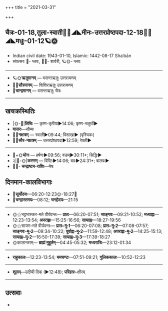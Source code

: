 +++
title = "2021-03-31"

+++
## चैत्रः-01-18,तुला-स्वाती🌛🌌◢◣मीनः-उत्तरप्रोष्ठपदा-12-18🌌🌞◢◣मधुः-01-12🪐🌞
- Indian civil date: 1943-01-10, Islamic: 1442-08-17 Shaʿbān
- संवत्सरः 🌛- प्लवः, 🌌🌞- शार्वरी, 🪐🌞- प्लवः
___________________
- 🪐🌞**ऋतुमानम्** — वसन्तऋतुः उत्तरायणम्
- 🌌🌞**सौरमानम्** — शिशिरऋतुः उत्तरायणम्
- 🌛**चान्द्रमानम्** — वसन्तऋतुः चैत्रः
___________________


## खचक्रस्थितिः
- |🌞-🌛|**तिथिः** — कृष्ण-तृतीया►14:06; कृष्ण-चतुर्थी►  
- **वासरः**—सौम्यः  
- 🌌🌛**नक्षत्रम्** — स्वाती►09:44; विशाखा► (वृश्चिकः)  
- 🌌🌞**सौर-नक्षत्रम्** — उत्तरप्रोष्ठपदा►12:59; रेवती►  
___________________
- 🌛+🌞**योगः** — हर्षणः►09:56; वज्रम्►30:11*; सिद्धिः►  
- २|🌛-🌞|**करणम्** — विष्टिः►14:06; बवः►24:31*; बालवः►  
- 🌌🌛- **चन्द्राष्टम-राशिः**—मेषः  


## दिनमान-कालविभागाः
- 🌅**सूर्योदयः**—06:20-12:23🌞️-18:27🌇  
- 🌛**चन्द्रास्तमयः**—08:12; **चन्द्रोदयः**—21:15  
___________________
- 🌞⚝भट्टभास्कर-मते वीर्यवन्तः— **प्रातः**—06:20-07:51; **साङ्गवः**—09:21-10:52; **मध्याह्नः**—12:23-13:54; **अपराह्णः**—15:25-16:56; **सायाह्नः**—18:27-19:56  
- 🌞⚝सायण-मते वीर्यवन्तः— **प्रातः-मु॰1**—06:20-07:08; **प्रातः-मु॰2**—07:08-07:57; **साङ्गवः-मु॰2**—09:34-10:22; **पूर्वाह्णः-मु॰2**—11:59-12:48; **अपराह्णः-मु॰2**—14:25-15:13; **सायाह्णः-मु॰2**—16:50-17:39; **सायाह्णः-मु॰3**—17:39-18:27  
- 🌞कालान्तरम्— **ब्राह्मं मुहूर्तम्**—04:45-05:32; **मध्यरात्रिः**—23:12-01:34  
___________________
- **राहुकालः**—12:23-13:54; **यमघण्टः**—07:51-09:21; **गुलिककालः**—10:52-12:23  
___________________
- **शूलम्**—उदीची दिक् (►12:48); **परिहारः**–क्षीरम्  
___________________

## उत्सवाः
- 